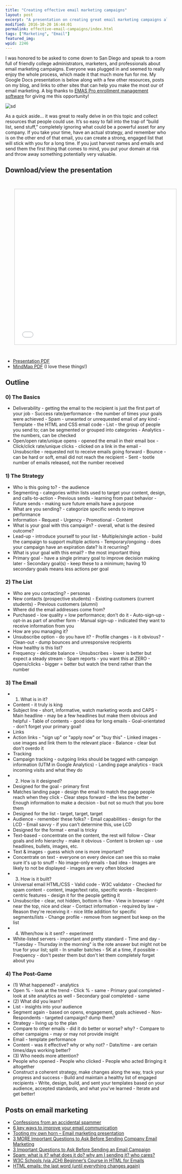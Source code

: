 ```yaml
---
title: "Creating effective email marketing campaigns"
layout: post
excerpt: "A presentation on creating great email marketing campaigns along with links to other resources. "
modified: 2016-10-20 16:44:01
permalink: effective-email-campaigns/index.html
tags: ["Marketing", "Email"]
featured_img:
wpid: 2246
---
```



I was honored to be asked to come down to San Diego and speak to a room full of friendly college administrators, marketers, and professionals about email marketing campaigns. Everyone was plugged in and seemed to really enjoy the whole process, which made it that much more fun for me. My Google Docs presentation is below along with a few other resources, posts on my blog, and links to other sites that can help you make the most our of email marketing. A big thanks to [EMAS Pro enrollment management software](https://www.emaspro.com/) for giving me this opportunity!

![sd](/_images/2011/06/sd1.jpg)

As a quick aside… it was great to really delve in on this topic and collect resources that people could use. It’s so easy to fall into the trap of “build list, send stuff,” completely ignoring what could be a powerful asset for any company. If you take your time, have an actual strategy, and remember who is on the other end of that email, you can create a strong, engaged list that will stick with you for a long time. If you just harvest names and emails and send them the first thing that comes to mind, you put your domain at risk and throw away something potentially very valuable.

## Download/view the presentation

<iframe src="//www.slideshare.net/slideshow/embed_code/key/hOUCsYE4uQhNnm" width="595" height="485" frameborder="0" marginwidth="0" marginheight="0" scrolling="no" style="border:1px solid #CCC; border-width:1px; margin:2em; max-width: 100%;" allowfullscreen> </iframe>

- [Presentation PDF](https://www.dropbox.com/s/pmtteou94ylewep/effective-email-marketing-campaigns.pdf?dl=0)
- [MindMap PDF](https://www.dropbox.com/s/bxbg47va1kfout8/effective-email-marketing-campaigns-mindmap.pdf?dl=0) (I love these things!)

## Outline

### 0) The Basics

- Deliverability - getting the email to the recipient is just the first part of your job - Success rate/performance - the number of times your goals were achieved - Spam - unwanted or unrequested email of any kind - Template - the HTML and CSS email code - List - the group of people you send to; can be segmented or grouped into categories - Analytics - the numbers, can be checked
- Open/open rate/unique opens - opened the email in their email box - Click/click rate/unique clicks - clicked on a link in the email - Unsubscribe - requested not to receive emails going forward - Bounce - can be hard or soft, email did not reach the recipient - Sent - tootle number of emails released, not the number received

### 1) The Strategy

- Who is this going to? - the audience
- Segmenting - categories within lists used to target your content, design, and calls-to-action - Previous sends - learning from past behavior - Future sends - making sure future emails have a purpose
- What are you sending? - categorize specific sends to improve performance
- Information - Request - Urgency - Promotional - Content
- What is your goal with this campaign? - overall, what is the desired outcome?
- Lead-up - introduce yourself to your list - Multiple/single action - build the campaign to support multiple actions - Temporary/ongoing - does your campaign have an expiration date? Is it recurring?
- What is your goal with this email? - the most important thing
- Primary goal - have a single primary goal to improve decision making later - Secondary goal(s) - keep these to a minimum; having 10 secondary goals means less actions per goal

### 2) The List

- Who are you contacting? - personas
- New contacts (prospective students) - Existing customers (current students) - Previous customers (alumni)
- Where did the email addresses come from?
- Purchased - low quality = low performance; don't do it - Auto-sign-up - opt-in as part of another form - Manual sign-up - indicated they want to receive information from you
- How are you managing it?
- Unsubscribe option - do you have it? - Profile changes - is it obvious? - Clean-out - dump bounces and unresponsive recipients
- How healthy is this list?
- Frequency - delicate balance - Unsubscribes - lower is better but expect a steady stream - Spam reports - you want this at ZERO - Opens/clicks - bigger = better but watch the trend rather than the number

### 3) The Email

- 1) What is in it?
- Content - it truly is king
- Subject line - short, informative, watch marketing words and CAPS - Main headline - may be a few headlines but make them obvious and helpful  - Table of contents - good idea for long emails - Goal-orientated - don't forget your primary goal!
- Links
- Action links - "sign up" or "apply now" or "buy this" - Linked images - use images and link them to the relevant place - Balance - clear but don't overdo it
- Tracking
- Campaign tracking - outgoing links should be tagged with campaign information (UTM in Google Analytics) - Landing page analytics - track incoming visits and what they do
- 2) How is it designed?
- Designed for the goal - primary first
- Matches landing page - design the email to match the page people reach when they click - Clear steps forward - the less the better - Enough information to make a decision - but not so much that you bore them
- Designed for the list - target, target, target
- Audience - remember these folks? - Email capabilities - design for the LCD - Email savvy - if you can't determine this, use LCD
- Designed for the format - email is tricky
- Text-based - concentrate on the content, the rest will follow - Clear goals and info hierarchy - make it obvious - Content is broken up - use headlines, bullets, images, etc.
- Text & images - guess which one is more important?
- Concentrate on text - everyone on every device can see this so make sure it's up to snuff - No image-only emails - bad idea - Images are likely to not be displayed - images are very often blocked
- 3) How is it built?
- Universal email HTML/CSS - Valid code - W3C validator - Checked for spam content - content, image/text ratio, specific words - Recipient-centric features - design it for the people getting it
- Unsubscribe - clear, not hidden, bottom is fine - View in browser - right near the top, nice and clear - Contact information - required by law - Reason they're receiving it - nice little addition for specific segments/lists - Change profile - remove from segment but keep on the list
- 4) When/how is it sent? - experiment
- White-listed servers - important and pretty standard - Time and day - "Tuesday - Thursday in the morning" is the rote answer but might not be true for your list; split - In smaller batches - 5K at a time, if possible - Frequency - don't pester them but don't let them completely forget about you

### 4) The Post-Game

- (1) What happened? - analytics
- Open % - look at the trend - Click % - same - Primary goal completed - look at site analytics as well - Secondary goal completed - same
- (2) What did you learn?
- List - insights into your audience
- Segment again - based on opens, engagement, goals achieved - Non-Respondents - targeted campaign? dump them?
- Strategy - living up to the plan
- Compare to other emails - did it do better or worse? why? - Compare to other campaigns - may or may not provide insight
- Email - template performance
- Content - was it effective? why or why not? - Date/time - are certain times/days working better?
- (3) Who needs more attention?
- People who opened - People who clicked - People who acted
 Bringing it altogether
- Construct a coherent strategy, make changes along the way, track your progress and success - Build and maintain a healthy list of engaged recipients - Write, design, build, and sent your templates based on your audience, accepted standards, and what you've learned - Iterate and get better!


## Posts on email marketing

- [Confessions from an accidental spammer](/confessions-from-an-accidental-spammer/)
- [6 key ways to improve your email communication](/6-key-ways-to-improve-your-email-communication/)
- [Tooting my own horn – Email marketing presentation](/tooting-my-own-horn-email-marketing-presentation/)
- [3 MORE Important Questions to Ask Before Sending Company Email Marketing](/3-more-important-questions-to-ask-before-sending-company-email-marketing/)
- [3 Important Questions to Ask Before Sending an Email Campaign](/3-important-questions-to-ask-before-sending-an-email-campaign/)
- [Spam: what is it? what does it do? why am I sending it? who cares?](/spam-what-is-it-what-does-it-do-why-am-i-sending-it-who-cares/)
- [W3C Schools (via JCH) Beginner’s Course in HTML for Emails](/w3c-schools-via-jch-beginners-course-in-html-for-emails/)
- [HTML emails: the last word (until everything changes again)](/html-emails-the-last-word-until-everything-changes-again/)
